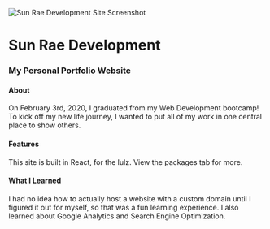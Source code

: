 ![Sun Rae Development Site Screenshot](https://i.imgur.com/8t8BlBK.gif)

# Sun Rae Development

### My Personal Portfolio Website


#### About
On February 3rd, 2020, I graduated from my Web Development bootcamp! To kick off my new life journey, I wanted to put all of my work in one central place to show others.

#### Features
This site is built in React, for the lulz. View the packages tab for more.

#### What I Learned
I had no idea how to actually host a website with a custom domain until I figured it out for myself, so that was a fun learning experience. I also learned about Google Analytics and Search Engine Optimization.
